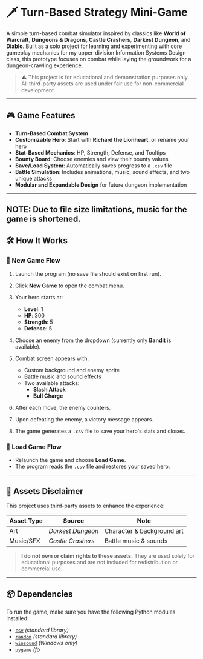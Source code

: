 # 🗡️ Turn-Based Strategy Mini-Game

A simple turn-based combat simulator inspired by classics like **World of Warcraft**, **Dungeons & Dragons**, **Castle Crashers**, **Darkest Dungeon**, and **Diablo**. Built as a solo project for learning and experimenting with core gameplay mechanics for my upper-division Information Systems Design class, this prototype focuses on combat while laying the groundwork for a dungeon-crawling experience.

> ⚠️ This project is for educational and demonstration purposes only. All third-party assets are used under fair use for non-commercial development.

---

## 🎮 Game Features

- **Turn-Based Combat System**  
- **Customizable Hero**: Start with **Richard the Lionheart**, or rename your hero  
- **Stat-Based Mechanics**: HP, Strength, Defense, and Tooltips  
- **Bounty Board**: Choose enemies and view their bounty values  
- **Save/Load System**: Automatically saves progress to a `.csv` file  
- **Battle Simulation**: Includes animations, music, sound effects, and two unique attacks  
- **Modular and Expandable Design** for future dungeon implementation

---

## NOTE: Due to file size limitations, music for the game is shortened.

## 🛠️ How It Works

### 🔹 New Game Flow

1. Launch the program (no save file should exist on first run).
2. Click **New Game** to open the combat menu.
3. Your hero starts at:
   - **Level**: 1  
   - **HP**: 300  
   - **Strength**: 5  
   - **Defense**: 5  
4. Choose an enemy from the dropdown (currently only **Bandit** is available).
5. Combat screen appears with:
   - Custom background and enemy sprite  
   - Battle music and sound effects  
   - Two available attacks:  
     - **Slash Attack**  
     - **Bull Charge**

6. After each move, the enemy counters.
7. Upon defeating the enemy, a victory message appears.
8. The game generates a `.csv` file to save your hero's stats and closes.

### 🔹 Load Game Flow

- Relaunch the game and choose **Load Game**.
- The program reads the `.csv` file and restores your saved hero.

---

## 📁 Assets Disclaimer

This project uses third-party assets to enhance the experience:

| Asset Type | Source             | Note                        |
|------------|--------------------|-----------------------------|
| Art        | *Darkest Dungeon*  | Character & background art |
| Music/SFX  | *Castle Crashers*  | Battle music & sounds      |

> **I do not own or claim rights to these assets.** They are used solely for educational purposes and are not included for redistribution or commercial use.

---

## 📦 Dependencies

To run the game, make sure you have the following Python modules installed:

- [`csv`](https://docs.python.org/3/library/csv.html) *(standard library)*
- [`random`](https://docs.python.org/3/library/random.html) *(standard library)*
- [`winsound`](https://docs.python.org/3/library/winsound.html) *(Windows only)*
- [`pygame`](https://pypi.org/project/pygame/) *(fo*
